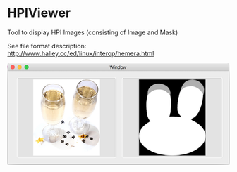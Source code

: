# HPIViewer

Tool to display HPI Images (consisting of Image and Mask)

See file format description:
http://www.halley.cc/ed/linux/interop/hemera.html


![HPI Viewer Image](https://github.com/frcocoatst/hpiviewer/blob/master/hpiviewer.png)